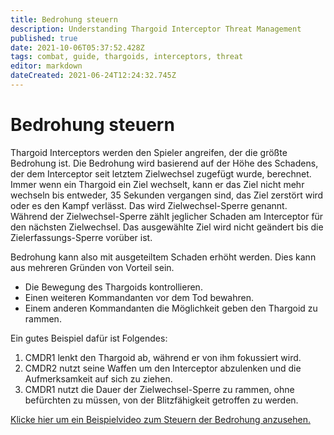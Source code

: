 ```yaml
---
title: Bedrohung steuern
description: Understanding Thargoid Interceptor Threat Management
published: true
date: 2021-10-06T05:37:52.428Z
tags: combat, guide, thargoids, interceptors, threat
editor: markdown
dateCreated: 2021-06-24T12:24:32.745Z
---
```


# Bedrohung steuern
Thargoid Interceptors werden den Spieler angreifen, der die größte Bedrohung ist. Die Bedrohung wird basierend auf der Höhe des Schadens, der dem Interceptor seit letztem Zielwechsel zugefügt wurde, berechnet. Immer wenn ein Thargoid ein Ziel wechselt, kann er das Ziel nicht mehr wechseln bis entweder, 35 Sekunden vergangen sind, das Ziel zerstört wird oder es den Kampf verlässt. Das wird Zielwechsel-Sperre genannt. Während der Zielwechsel-Sperre zählt jeglicher Schaden am Interceptor für den nächsten Zielwechsel. Das ausgewählte Ziel wird nicht geändert bis die Zielerfassungs-Sperre vorüber ist.

Bedrohung kann also mit ausgeteiltem Schaden erhöht werden. Dies kann aus mehreren Gründen von Vorteil sein.

- Die Bewegung des Thargoids kontrollieren.
- Einen weiteren Kommandanten vor dem Tod bewahren.
- Einem anderen Kommandanten die Möglichkeit geben den Thargoid zu rammen.

Ein gutes Beispiel dafür ist Folgendes:

1. CMDR1 lenkt den Thargoid ab, während er von ihm fokussiert wird.
1. CMDR2 nutzt seine Waffen um den Interceptor abzulenken und die Aufmerksamkeit auf sich zu ziehen.
1. CMDR1 nutzt die Dauer der Zielwechsel-Sperre zu rammen, ohne befürchten zu müssen, von der Blitzfähigkeit getroffen zu werden.

[Klicke hier um ein Beispielvideo zum Steuern der Bedrohung anzusehen.](https://youtu.be/pGBnAZDxVCU)